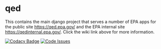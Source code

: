 qed
=============
This contains the main django project that serves a number of EPA apps for the public site https://qed.epa.gov/ and the EPA internal site https://qedinternal.epa.gov/. Click the wiki link above for more information.


[![Codacy Badge](https://api.codacy.com/project/badge/Grade/8da2b7009c0b4e3db24473c813b56005)](https://www.codacy.com/app/puruckertom/qed?utm_source=github.com&utm_medium=referral&utm_content=quanted/qed&utm_campaign=badger)
[![Code Issues](https://www.quantifiedcode.com/api/v1/project/d262843a493543e1ab99323f0d620f9d/badge.svg)](https://www.quantifiedcode.com/app/project/d262843a493543e1ab99323f0d620f9d)
